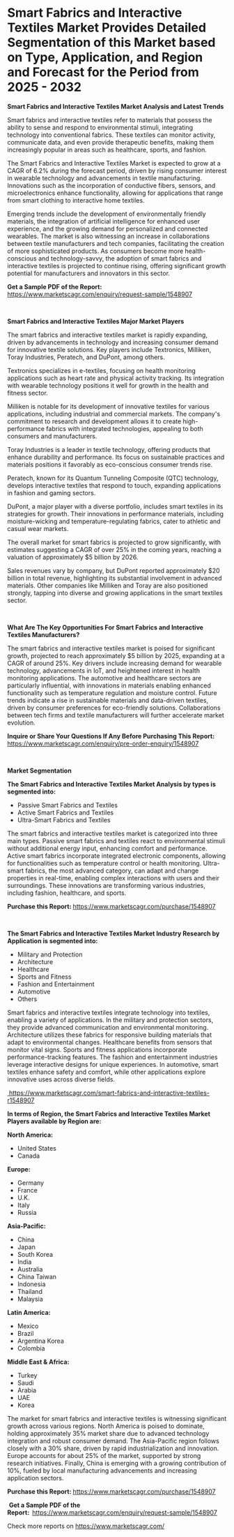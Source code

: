 <p><h1>Smart Fabrics and Interactive Textiles Market Provides Detailed Segmentation of this Market based on Type, Application, and Region and Forecast for the Period from 2025 - 2032</h1></p><p><strong>Smart Fabrics and Interactive Textiles Market Analysis and Latest Trends</strong></p>
<p><p>Smart fabrics and interactive textiles refer to materials that possess the ability to sense and respond to environmental stimuli, integrating technology into conventional fabrics. These textiles can monitor activity, communicate data, and even provide therapeutic benefits, making them increasingly popular in areas such as healthcare, sports, and fashion.</p><p>The Smart Fabrics and Interactive Textiles Market is expected to grow at a CAGR of 6.2% during the forecast period, driven by rising consumer interest in wearable technology and advancements in textile manufacturing. Innovations such as the incorporation of conductive fibers, sensors, and microelectronics enhance functionality, allowing for applications that range from smart clothing to interactive home textiles. </p><p>Emerging trends include the development of environmentally friendly materials, the integration of artificial intelligence for enhanced user experience, and the growing demand for personalized and connected wearables. The market is also witnessing an increase in collaborations between textile manufacturers and tech companies, facilitating the creation of more sophisticated products. As consumers become more health-conscious and technology-savvy, the adoption of smart fabrics and interactive textiles is projected to continue rising, offering significant growth potential for manufacturers and innovators in this sector.</p></p>
<p><strong>Get a Sample PDF of the Report:&nbsp;</strong> <a href="https://www.marketscagr.com/enquiry/request-sample/1548907?utm_campaign=3529&utm_medium=2&utm_source=Github&utm_content=ia&utm_term=01042025&utm_id=smart-fabrics-and-interactive-textiles">https://www.marketscagr.com/enquiry/request-sample/1548907</a></p>
<p>&nbsp;</p>
<p><strong>Smart Fabrics and Interactive Textiles Major Market Players</strong></p>
<p><p>The smart fabrics and interactive textiles market is rapidly expanding, driven by advancements in technology and increasing consumer demand for innovative textile solutions. Key players include Textronics, Milliken, Toray Industries, Peratech, and DuPont, among others.</p><p>Textronics specializes in e-textiles, focusing on health monitoring applications such as heart rate and physical activity tracking. Its integration with wearable technology positions it well for growth in the health and fitness sector. </p><p>Milliken is notable for its development of innovative textiles for various applications, including industrial and commercial markets. The company's commitment to research and development allows it to create high-performance fabrics with integrated technologies, appealing to both consumers and manufacturers. </p><p>Toray Industries is a leader in textile technology, offering products that enhance durability and performance. Its focus on sustainable practices and materials positions it favorably as eco-conscious consumer trends rise.</p><p>Peratech, known for its Quantum Tunneling Composite (QTC) technology, develops interactive textiles that respond to touch, expanding applications in fashion and gaming sectors. </p><p>DuPont, a major player with a diverse portfolio, includes smart textiles in its strategies for growth. Their innovations in performance materials, including moisture-wicking and temperature-regulating fabrics, cater to athletic and casual wear markets.</p><p>The overall market for smart fabrics is projected to grow significantly, with estimates suggesting a CAGR of over 25% in the coming years, reaching a valuation of approximately $5 billion by 2026. </p><p>Sales revenues vary by company, but DuPont reported approximately $20 billion in total revenue, highlighting its substantial involvement in advanced materials. Other companies like Milliken and Toray are also positioned strongly, tapping into diverse and growing applications in the smart textiles sector.</p></p>
<p>&nbsp;</p>
<p><strong>What Are The Key Opportunities For Smart Fabrics and Interactive Textiles Manufacturers?</strong></p>
<p><p>The smart fabrics and interactive textiles market is poised for significant growth, projected to reach approximately $5 billion by 2025, expanding at a CAGR of around 25%. Key drivers include increasing demand for wearable technology, advancements in IoT, and heightened interest in health monitoring applications. The automotive and healthcare sectors are particularly influential, with innovations in materials enabling enhanced functionality such as temperature regulation and moisture control. Future trends indicate a rise in sustainable materials and data-driven textiles, driven by consumer preferences for eco-friendly solutions. Collaborations between tech firms and textile manufacturers will further accelerate market evolution.</p></p>
<p><strong>Inquire or Share Your Questions If Any Before Purchasing This Report:</strong> <a href="https://www.marketscagr.com/enquiry/pre-order-enquiry/1548907?utm_campaign=3529&utm_medium=2&utm_source=Github&utm_content=ia&utm_term=01042025&utm_id=smart-fabrics-and-interactive-textiles">https://www.marketscagr.com/enquiry/pre-order-enquiry/1548907</a></p>
<p>&nbsp;</p>
<p><strong>Market Segmentation</strong></p>
<p><strong>The Smart Fabrics and Interactive Textiles Market Analysis by types is segmented into:</strong></p>
<p><ul><li>Passive Smart Fabrics and Textiles</li><li>Active Smart Fabrics and Textiles</li><li>Ultra-Smart Fabrics and Textiles</li></ul></p>
<p><p>The smart fabrics and interactive textiles market is categorized into three main types. Passive smart fabrics and textiles react to environmental stimuli without additional energy input, enhancing comfort and performance. Active smart fabrics incorporate integrated electronic components, allowing for functionalities such as temperature control or health monitoring. Ultra-smart fabrics, the most advanced category, can adapt and change properties in real-time, enabling complex interactions with users and their surroundings. These innovations are transforming various industries, including fashion, healthcare, and sports.</p></p>
<p><strong>Purchase this Report:&nbsp;</strong><a href="https://www.marketscagr.com/purchase/1548907?utm_campaign=3529&utm_medium=2&utm_source=Github&utm_content=ia&utm_term=01042025&utm_id=smart-fabrics-and-interactive-textiles">https://www.marketscagr.com/purchase/1548907</a></p>
<p>&nbsp;</p>
<p><strong>The Smart Fabrics and Interactive Textiles Market Industry Research by Application is segmented into:</strong></p>
<p><ul><li>Military and Protection</li><li>Architecture</li><li>Healthcare</li><li>Sports and Fitness</li><li>Fashion and Entertainment</li><li>Automotive</li><li>Others</li></ul></p>
<p><p>Smart fabrics and interactive textiles integrate technology into textiles, enabling a variety of applications. In the military and protection sectors, they provide advanced communication and environmental monitoring. Architecture utilizes these fabrics for responsive building materials that adapt to environmental changes. Healthcare benefits from sensors that monitor vital signs. Sports and fitness applications incorporate performance-tracking features. The fashion and entertainment industries leverage interactive designs for unique experiences. In automotive, smart textiles enhance safety and comfort, while other applications explore innovative uses across diverse fields.</p></p>
<p><a href="https://www.marketscagr.com/smart-fabrics-and-interactive-textiles-r1548907?utm_campaign=3529&utm_medium=2&utm_source=Github&utm_content=ia&utm_term=01042025&utm_id=smart-fabrics-and-interactive-textiles">&nbsp;https://www.marketscagr.com/smart-fabrics-and-interactive-textiles-r1548907</a></p>
<p><strong>In terms of Region, the Smart Fabrics and Interactive Textiles Market Players available by Region are:</strong></p>
<p>
    <p> <strong> North America: </strong>
        <ul>
            <li>United States</li>
            <li>Canada</li>
        </ul>
        </p> 
    <p> <strong> Europe: </strong>
        <ul>
            <li>Germany</li>
            <li>France</li>
            <li>U.K.</li>
            <li>Italy</li>
            <li>Russia</li>
        </ul>
        </p> 
    <p> <strong> Asia-Pacific: </strong>
        <ul>
            <li>China</li>
            <li>Japan</li>
            <li>South Korea</li>
            <li>India</li>
            <li>Australia</li>
            <li>China Taiwan</li>
            <li>Indonesia</li>
            <li>Thailand</li>
            <li>Malaysia</li>
        </ul>
        </p> 
    <p> <strong> Latin America: </strong>
        <ul>
            <li>Mexico</li>
            <li>Brazil</li>
            <li>Argentina Korea</li>
            <li>Colombia</li>
        </ul>
        </p> 
    <p> <strong> Middle East & Africa: </strong>
        <ul>
            <li>Turkey</li>
            <li>Saudi</li>
            <li>Arabia</li>
            <li>UAE</li>
            <li>Korea</li>
        </ul>
    </p>
    </p>
<p><p>The market for smart fabrics and interactive textiles is witnessing significant growth across various regions. North America is poised to dominate, holding approximately 35% market share due to advanced technology integration and robust consumer demand. The Asia-Pacific region follows closely with a 30% share, driven by rapid industrialization and innovation. Europe accounts for about 25% of the market, supported by strong research initiatives. Finally, China is emerging with a growing contribution of 10%, fueled by local manufacturing advancements and increasing application sectors.</p></p>
<p><strong>Purchase this Report: </strong><a href="https://www.marketscagr.com/purchase/1548907?utm_campaign=3529&utm_medium=2&utm_source=Github&utm_content=ia&utm_term=01042025&utm_id=smart-fabrics-and-interactive-textiles">https://www.marketscagr.com/purchase/1548907</a></p>
<p>&nbsp;<strong>Get a Sample PDF of the Report:&nbsp;&nbsp;</strong><a href="https://www.marketscagr.com/enquiry/request-sample/1548907?utm_campaign=3529&utm_medium=2&utm_source=Github&utm_content=ia&utm_term=01042025&utm_id=smart-fabrics-and-interactive-textiles">https://www.marketscagr.com/enquiry/request-sample/1548907</a></p>
<p><strong></strong></p>
<p>Check more reports on <a href="https://www.marketscagr.com/?utm_campaign=3529&utm_medium=2&utm_source=Github&utm_content=ia&utm_term=01042025&utm_id=smart-fabrics-and-interactive-textiles">https://www.marketscagr.com/</a></p>